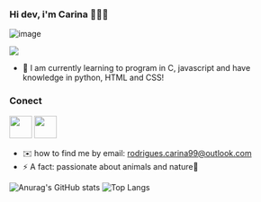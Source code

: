 ### Hi dev, i'm Carina 🤍👩‍💻
![image](https://user-images.githubusercontent.com/70609409/118382011-0c097d80-b5c7-11eb-920b-60763b9f06d5.png)

<img src="https://raw.githubusercontent.com/rodriguescarinaSI/rodriguescarinaSI/master/GitHub/Capturar.PNG">

- 🌱 I am currently learning to program in C, javascript and have knowledge in python, HTML and CSS!

### Conect 

[<img src="https://raw.githubusercontent.com/rodriguescarinaSI/rodriguescarinaSI/master/GitHub/discord-brands.svg" width="40">](https://discord.com/channels/@me) 
[<img src="https://raw.githubusercontent.com/rodriguescarinaSI/rodriguescarinaSI/master/GitHub/linkedin-brands.svg" width="40">](https://www.linkedin.com/in/carina-rodrigues-8761051b0/) 
- ✉️ how to find me by email: rodrigues.carina99@outlook.com
- ⚡ A fact: passionate about animals and nature💛 

![Anurag's GitHub stats](https://github-readme-stats.vercel.app/api?username=rodriguescarinaSI&show_icons=true&theme=radical)
![Top Langs](https://github-readme-stats.vercel.app/api/top-langs/?username=rodriguescarinaSI&layout=compact?username=rodriguescarinaSI&show_icons=true&theme=radical)
<!--
**rodriguescarinaSI/rodriguescarinaSI** is a ✨ _special_ ✨ repository because its `README.md` (this file) appears on your GitHub profile.

Here are some ideas to get you started:
- 📑 professional matter: [My curriculum.pdf](https://github.com/rodriguescarinaSI/rodriguescarinaSI/files/6488492/My.curriculum.pdf)

- 🔭 I’m currently working on ...
- 🌱 I’m currently learning ...
- 👯 I’m looking to collaborate on ...
- 🤔 I’m looking for help with ...
- 💬 Ask me about ...
- 📫 How to reach me:curriculum

- 😄 Pronouns: ...
- ⚡ Fun fact: ...
-->
